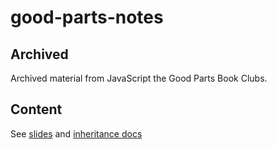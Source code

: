 # good-parts-notes

## Archived

Archived material from JavaScript the Good Parts Book Clubs.

## Content

See [slides](./slides.pdf) and [inheritance docs](https://rajsite.github.io/good-parts-notes/inheritance/)